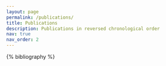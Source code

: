 ```yaml
---
layout: page
permalink: /publications/
title: Publications
description: Publications in reversed chronological order
nav: true
nav_order: 2
---
```


<!-- _pages/publications.md -->
<div class="publications">

{% bibliography %}

</div>
